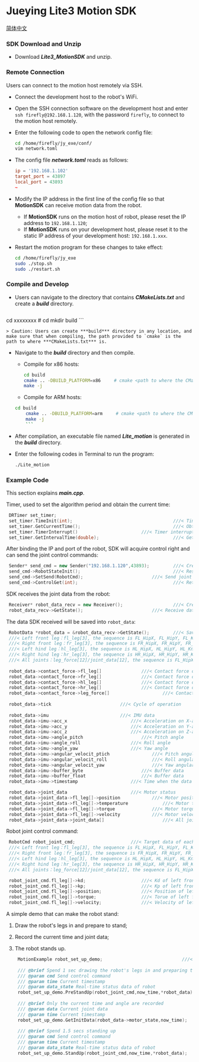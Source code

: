 # Jueying Lite3 Motion SDK

[简体中文](https://github.com/DeepRoboticsLab/Lite3_MotionSDK/blob/main/README_ZH.md)

### SDK Download and Unzip

- Download ***Lite3_MotionSDK*** and unzip.

### Remote Connection

Users can connect to the motion host remotely via SSH.

- Connect the development host to the robot's WiFi.

- Open the SSH connection software on the development host and enter `ssh firefly@192.168.1.120`, with the password `firefly`, to connect to the motion host remotely.

- Enter the following code to open the network config file:
	```Bash
	cd /home/firefly/jy_exe/conf/
	vim network.toml
	```
	
- The config file ***network.toml*** reads as follows:
	```toml
	ip = '192.168.1.102'
	target_port = 43897
	local_port = 43893
	~
	```
	
- Modify the IP address in the first line of the config file so that **MotionSDK** can receive motion data from the robot.
	- If **MotionSDK** runs on the motion host of robot, please reset the IP address to `192.168.1.120`;
	- If **MotionSDK** runs on your development host, please reset it to the static IP address of your development host:  `192.168.1.xxx`.
	
- Restart the motion program for these changes to take effect:

	```bash
	cd /home/firefly/jy_exe
	sudo ./stop.sh
	sudo ./restart.sh
	```

### Compile and Develop

- Users can navigate to the directory that contains ***CMakeLists.txt*** and create a ***build*** directory.

   ```bash
cd xxxxxxxx     # cd <path to where you want to create build directory>
	mkdir build
	```
	
	> Caution: Users can create ***build*** directory in any location, and make sure that when compiling, the path provided to `cmake` is the path to where ***CMakeLists.txt*** is.
	
- Navigate to the ***build*** directory and then compile.

   - Compile for x86 hosts:

		```bash
		cd build
		cmake .. -DBUILD_PLATFORM=x86     # cmake <path to where the CMakeLists.txt is>
		make -j
		```
		
	- Compile for ARM hosts:

   	```bash
	cd build
		cmake .. -DBUILD_PLATFORM=arm     # cmake <path to where the CMakeLists.txt is>
		make -j
		```
	
- After compilation, an executable file named ***Lite_motion*** is generated in the ***build*** directory.

- Enter the following codes in Terminal to run the program:

   ```bash
   ./Lite_motion
   ```

### Example Code

This section explains ***main.cpp***.

Timer, used to set the algorithm period and obtain the current time:

   ```cpp
	DRTimer set_timer;
 	set_timer.TimeInit(int);                              		  ///< Timer initialization, input: cycle; unit: ms
 	set_timer.GetCurrentTime();                           		  ///< Obtain time for algorithm
 	set_timer.TimerInterrupt()			      		  ///< Timer interrupt flag
 	set_timer.GetIntervalTime(double);                    		  ///< Get the current time
   ```

After binding the IP and port of the robot, SDK will acquire control right and can send the joint control commands:

   ```cpp
	Sender* send_cmd = new Sender("192.168.1.120",43893); 		  ///< Create a sender thread
	send_cmd->RobotStateInit();                           		  ///< Reset all joints to zero and gain control right
	send_cmd->SetSend(RobotCmd); 			     		  ///< Send joint control command
	send_cmd->ControlGet(int);                            		  ///< Return the control right
   ```

SDK receives the joint data from the robot:

   ```cpp
	Receiver* robot_data_recv = new Receiver();           		  ///< Create a thread for receiving and parsing
	robot_data_recv->GetState(); 			      		  ///< Receive data from 12 joints 
   ```

The data SDK received will be saved into `robot_data`:

   ```cpp
	RobotData *robot_data = &robot_data_recv->GetState(); 		  ///< Saving joint data to the robot_data
	///< Left front leg：fl_leg[3], the sequence is FL_HipX, FL_HipY, FL_Knee
	///< Right front leg：fr_leg[3], the sequence is FR_HipX, FR_HipY, FR_Knee
	///< Left hind leg：hl_leg[3], the sequence is HL_HipX, HL_HipY, HL_Knee
	///< Right hind leg：hr_leg[3], the sequence is HR_HipX, HR_HipY, HR_Knee
	///< All joints：leg_force[12]/joint_data[12], the sequence is FL_HipX, FL_HipY, FL_Knee, FR_HipX, FR_HipY, FR_Knee, HL_HipX, HL_HipY, HL_Knee, HR_HipX, HR_HipY, HR_Knee
	
	robot_data->contact_force->fl_leg[]				  ///< Contact force on left front foot in X-axis, Y-axis and Z-axis
	robot_data->contact_force->fr_leg[]				  ///< Contact force on right front foot in X-axis, Y-axis and Z-axis
	robot_data->contact_force->hl_leg[]				  ///< Contact force on left hind foot in X-axis, Y-axis and Z-axis
	robot_data->contact_force->hr_leg[]				  ///< Contact force on right hind foot in X-axis, Y-axis and Z-axis
	robot_data->contact_force->leg_force[]			          ///< Contact force on all feet
	
	robot_data->tick						  ///< Cycle of operation
	
	robot_data->imu							  ///< IMU data	
	robot_data->imu->acc_x						  ///< Acceleration on X-axis
	robot_data->imu->acc_y						  ///< Acceleration on Y-axis
	robot_data->imu->acc_z						  ///< Acceleration on Z-axis
	robot_data->imu->angle_pitch					  ///< Pitch angle
	robot_data->imu->angle_roll					  ///< Roll angle
	robot_data->imu->angle_yaw					  ///< Yaw angle
	robot_data->imu->angular_velocit_ptich			  	  ///< Pitch angular velocity
	robot_data->imu->angular_velocit_roll			  	  ///< Roll angular velocity
	robot_data->imu->angular_velocit_yaw		   	 	  ///< Yaw angular velocity
	robot_data->imu->buffer_byte					  ///< Buffer data
	robot_data->imu->buffer_float					  ///< Buffer data
	robot_data->imu->timestamp					  ///< Time when the data is obtained

	robot_data->joint_data						  ///< Motor status
	robot_data->joint_data->fl_leg[]->position		  	  ///< Motor position of left front leg
	robot_data->joint_data->fl_leg[]->temperature	  		  ///< Motor temperature of left front leg
	robot_data->joint_data->fl_leg[]->torque		 	  ///< Motor torque of left front leg 
	robot_data->joint_data->fl_leg[]->velocity		 	  ///< Motor velocity of left front leg
	robot_data->joint_data->joint_data[]              		  ///< All joint data
   ```

 Robot joint control command:

   ```cpp
	RobotCmd robot_joint_cmd;  					  ///< Target data of each joint
 	///< Left front leg：fl_leg[3], the sequence is FL_HipX, FL_HipY, FL_Knee
	///< Right front leg：fr_leg[3], the sequence is FR_HipX, FR_HipY, FR_Knee
	///< Left hind leg：hl_leg[3], the sequence is HL_HipX, HL_HipY, HL_Knee
	///< Right hind leg：hr_leg[3], the sequence is HR_HipX, HR_HipY, HR_Knee
	///< All joints：leg_force[12]/joint_data[12], the sequence is FL_HipX, FL_HipY, FL_Knee, FR_HipX, FR_HipY, FR_Knee, HL_HipX, HL_HipY, HL_Knee, HR_HipX, HR_HipY, HR_Knee

	robot_joint_cmd.fl_leg[]->kd;					  ///< Kd of left front leg
	robot_joint_cmd.fl_leg[]->kp;					  ///< Kp of left front leg
	robot_joint_cmd.fl_leg[]->position;				  ///< Position of left front leg
	robot_joint_cmd.fl_leg[]->torque;				  ///< Torue of left front leg
	robot_joint_cmd.fl_leg[]->velocity;				  ///< Velocity of left front leg
   ```

A simple demo that can make the robot stand:

1. Draw the robot's legs in and prepare to stand;
2. Record the current time and joint data;
3. The robot stands up.

   ```cpp
	MotionExample robot_set_up_demo;                      		  ///< Demo for testing
	
    /// @brief Spend 1 sec drawing the robot's legs in and preparing to stand
    /// @param cmd Send control command
    /// @param time Current timestamp
    /// @param data_state Real-time status data of robot
	robot_set_up_demo.PreStandUp(robot_joint_cmd,now_time,*robot_data);	
	
    /// @brief Only the current time and angle are recorded
    /// @param data Current joint data
    /// @param time Current timestamp
	robot_set_up_demo.GetInitData(robot_data->motor_state,now_time);	
	
    /// @brief Spend 1.5 secs standing up
    /// @param cmd Send control command
    /// @param time Current timestamp
    /// @param data_state Real-time status data of robot
	robot_set_up_demo.StandUp(robot_joint_cmd,now_time,*robot_data);
   ```




